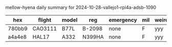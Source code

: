 mellow-hyena daily summary for 2024-10-28-vallejo1-rpi4a-adsb-1090

|hex|flight|model|reg|emergency|mil|weirdo|
|--|--|--|--|--|--|--|
|780bb9|CAO3111|B77L|B-2098|none|F|yyy|
|a4a4e8|HAL17|A332|N399HA|none|F|yyy|
